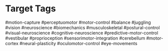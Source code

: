 # Target Tags
#motion-capture
#perceptuomotor
#motor-control
#balance
#juggling
#vision
#neuroscience
#biomechanics
#musculoskeletal
#postural-control
#visual-neuroscience
#cognitive-neuroscience
#predictive-motor-control
#vestibular
#proprioception
#sensorimotor-integration
#cerebellum
#motor-cortex
#neural-plasticity
#oculomotor-control
#eye-movements
